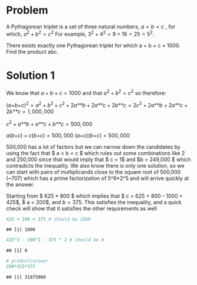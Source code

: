 # Problem

A Pythagorean triplet is a set of three natural numbers,
*a* \< *b* \< *c*
, for which, *a*<sup>2</sup> + *b*<sup>2</sup> = *c*<sup>2</sup> For
example, 3<sup>2</sup> + 4<sup>2</sup> = 9 + 16 = 25 = 5<sup>2</sup>.

There exists exactly one Pythagorean triplet for which a + b + c = 1000.
Find the product abc.

# Solution 1

We know that *a* + *b* + *c* = 1000 and that
*a*<sup>2</sup> + *b*<sup>2</sup> = *c*<sup>2</sup> so therefore:

(*a*+*b*+*c*)<sup>2</sup> = *a*<sup>2</sup> + *b*<sup>2</sup> + *c*<sup>2</sup> + 2*a**b* + 2*a**c* + 2*b**c* = 2*c*<sup>2</sup> + 2*a**b* + 2*a**c* + 2*b**c* = 1, 000, 000

*c*<sup>2</sup> + *a**b* + *a**c* + *b**c* = 500, 000

*a*(*b*+*c*) + *c*(*b*+*c*) = 500, 000
(*a*+*c*)(*b*+*c*) = 500, 000

500,000 has a lot of factors but we can narrow down the candidates by
using the fact that $ a \< b \< c $ which rules out some combinations
like 2 and 250,000 since that would imply that $ c = 1$ and $b = 249,000
$ which contradicts the inequality. We also know there is only one
solution, so we can start with pairs of multiplicands close to the
square root of 500,000 (\~707) which has a prime factorization of
5^6\*2^5 and will arrive quickly at the answer.

Starting from $ 625 \* 800 $ which implies that $ c = 625 + 800 - 1000 =
425$, $ a = 200$, and *b* = 375. This satisfies the inequality, and a
quick check will show that it satisfies the other requirements as well

``` r
425 + 200 + 375 # should be 1000
```

    ## [1] 1000

``` r
425^2 - 200^2 - 375 ^ 2 # should be 0
```

    ## [1] 0

``` r
# product/answer
200*425*375
```

    ## [1] 31875000
